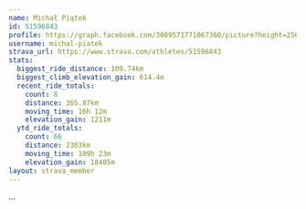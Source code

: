 ```yaml
---
name: Michał Piątek
id: 51596843
profile: https://graph.facebook.com/3089571771067360/picture?height=256&width=256
username: michal-piatek
strava_url: https://www.strava.com/athletes/51596843
stats:
  biggest_ride_distance: 109.74km
  biggest_climb_elevation_gain: 614.4m
  recent_ride_totals:
    count: 8
    distance: 365.87km
    moving_time: 16h 12m
    elevation_gain: 1211m
  ytd_ride_totals:
    count: 66
    distance: 2303km
    moving_time: 109h 23m
    elevation_gain: 18405m
layout: strava_member
--- 
```

...
